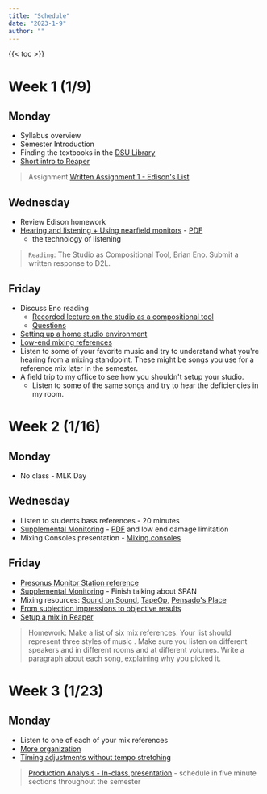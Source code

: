 ```yaml
---
title: "Schedule"
date: "2023-1-9"
author: ""
---
```


{{< toc >}}

# Week 1 (1/9)

## Monday

- Syllabus overview
- Semester Introduction
- Finding the textbooks in the [DSU Library](https://library.dsu.edu)
- [Short intro to Reaper](../posts/week-1/reaper-intro/)

> Assignment [Written Assignment 1 - Edison's List](../assignments/wr1/)

## Wednesday

- Review Edison homework
- [Hearing and listening + Using nearfield monitors](../posts/week-1/monitoring/) - [PDF](../posts/week-1/monitoring/monitoring-slides.pdf)
  - the technology of listening

> `Reading`: The Studio as Compositional Tool, Brian Eno. Submit a written response to D2L.

## Friday

- Discuss Eno reading
  - [Recorded lecture on the studio as a compositional tool](https://www.ubuweb.com/media/sound/eno_brian/Eno-Brian_Interview_KPFA_1980_Part-2.mp3)
  - [Questions](../posts/week-1/studio-as-a-compositional-tool/)
- [Setting up a home studio environment](https://youtu.be/rLrZdahhCCE)
- [Low-end mixing references](../posts/week-1/CambridgeMT_5BassReferences.pdf)
- Listen to some of your favorite music and try to understand what you're hearing from a mixing standpoint. These might be songs you use for a reference mix later in the semester.
- A field trip to my office to see how you shouldn't setup your studio.
  - Listen to some of the same songs and try to hear the deficiencies in my room.

# Week 2 (1/16)

## Monday

- No class - MLK Day

## Wednesday

- Listen to students bass references - 20 minutes
- [Supplemental Monitoring](../posts/week-2/wednesday) - [PDF](../posts/week-2/wednesday/supplemental-monitoring.pdf) and low end damage limitation
- Mixing Consoles presentation - [Mixing consoles](../posts/week-2/wednesday/mixers.pdf)

## Friday

- [Presonus Monitor Station reference](https://pae-web.presonusmusic.com/downloads/products/pdf/MonitorStation_OwnersManual_EN.pdf)
- [Supplemental Monitoring](../posts/week-2/wednesday) - Finish talking about SPAN
- Mixing resources: [Sound on Sound](https://www.soundonsound.com/), [TapeOp](https://tapeop.com/), [Pensado's Place](https://www.pensadosplace.tv/)
- [From subjection impressions to objective results](../posts/week-2/friday/)
- [Setup a mix in Reaper](../posts/week-2/friday/setup-mix/)

> Homework: Make a list of six mix references. Your list should represent three styles of music . Make sure you listen on different speakers and in different rooms and at different volumes. Write a paragraph about each song, explaining why you picked it.

# Week 3 (1/23)

## Monday

- Listen to one of each of your mix references
- [More organization](../posts/week-3/monday/more-organization/)
- [Timing adjustments without tempo stretching](../posts/week-3/monday/timing-and-tuning/)

> [Production Analysis - In-class presentation](x-devonthink-item://E55D27FD-04EA-46ED-9333-3C571EE787B9) - schedule in five minute sections throughout the semester

<!--
## Wednesday

- Do quantization with stretch markers?
- [Drum quantization with multi-tracks](../posts/week-3/wednesday/)

> [Editing 1 - Drum Loop](x-devonthink-item://0F3BAC04-9EA1-441D-BBDB-29B59B315FAE)
> Reading: Audio Editing In/and Mixing by Alastair Sims with Jay Hodgson

## Friday

- Reaper Tricks - keyboard shortcuts
  - Zooming
  - solo, mute
  - quantize
  - item navigation - moving between items
  - waveform size - Shift key plus up arrow.
- Review drum quantization

# Week 4 (1/30)

## Monday

- [Benjamin John](https://cambridge-mt.com/ms/mtk-newbies/#BenjaminJohn) - this is a possibility
- Tuning adjustments
  - ReaTune - manual and automatic adjustments
- Vocal alignment
  actions
  - Lock to active take
- Recording - One source (Percussion), one mic (ADK S7)
  - Use backing tracks from Mike Senior's website?

> Read: [Building Raw Balance](x-devonthink-item://4728FAE2-440C-449E-B62F-2D8289F9C122) and answer questions

## Wednesday

- [Building raw balance](../posts/week-4/balance/)
- [Mixing strategies](x-devonthink-item://D533C16D-A0AF-4319-ABF5-5FCBA0ECA254?page=398)
- Takes and comping
  - create splits between phrases
  - choose which phrase you like better between the takes
  - crop to active take
  - or make a comp and name it to save the other takes
  - then we have some comp options
  - Then check out comp takes
- Try again with drum recording

## Friday

- [Editing 1 - Drum Loop](x-devonthink-item://0F3BAC04-9EA1-441D-BBDB-29B59B315FAE) Due by midnight
- More mixing of Broken Man
  - Check balance again, lets try to keep the tracks from peaking
  - then lets start mixing with the faders, setting them all to -inf dB then bringing them up in order of their importance.
  - adjusting the faders will actually not keep us from doing volume automation later on. This is an issue with Ableton Live, but not Reaper.
  - add [panning](../posts/week-4/panning)
  - let's not forget to listen to our panning changes in mono with the Behritone! do we loose any sounds? If we do let's narrow their image, especially if those are important elements.
  - This mix has no instruments that are multi-miked, this provides its own set of issues which we'll cover in other mixes.

> Read and respond to questions - [Dynamics and Compressors](x-devonthink-item://27FEB754-E762-4258-982F-52CEC8C93672)

# Week 5 (2/6)

## Monday

- [Compressing for a reason](../posts/week-5/compression/)
- [Dynamics & compression](x-devonthink-item://D533C16D-A0AF-4319-ABF5-5FCBA0ECA254?page=313)
- [dynamics and compression notes](x-devonthink-item://AD78CDAE-7CB8-4F3B-9A47-5CBBB7E4A8FA)

> [Editing 3 - Dynamic Range Processing](x-devonthink-item://B94F0128-8D37-4729-9542-E49BF5FD4277)

## Wednesday

- [More compression settings](../posts/week-5/compression-pt-2/)
- Limiting
- Parallel compression
- More compression practice

## Friday

- Beyond compression - [Expansion, gating, transient enhancement](../posts/week-5/beyond-compression/)

# Week 6 (2/13)

## Monday

- Editing 3 - Dynamic Range Processing DUE
- Introduce [Project 2](../projects/#project-2)
  - Add details from [Editing 4 - Preparing Stems](x-devonthink-item://DF873DEF-C711-45C4-9739-22D4393022DA) to this project, whichever mix you choose will be used for the following project
  - Instead of turning in stems, ensure students mix the folder groups like stems.
  - Also add [stem mixdown](x-devonthink-item://B2DFF06E-5D92-4411-B761-77F3D44A0303) details to the project description.
- Consolidate projects: new projects or projects you've already started
  - In the project settings "Path to save media files" and call it Audio, or whatever you want
  - Choose On import of media for new recordings "Copy media to project path"
  - Save as default project settings
  - Create a new project and save it, choose "Create a subdirectory for project".
  - Now whatever files you add will be automatically moved to your "Audio" folder.
- If you already have a project that isn't consolidated:
  - Save project as..
    Then use these settings:
    ![](../consolidate.png)
- Catch up on any other assignments

> Read: [Equalizing for a reason](x-devonthink-item://83365DAB-2A9F-46C0-9933-0BD669BDFA1D) and turn in response to questions

## Wednesday

- [Equalization for a reason](../posts/week-6/equalizing-for-a-reason/)
- [Filters & eqs](x-devonthink-item://D533C16D-A0AF-4319-ABF5-5FCBA0ECA254?page=267)
- [equalization notes](x-devonthink-item://F6881B98-DA1E-40A3-AB7A-CEE58F0AEEC1)
- [Beyond equalization](../posts/week-6/beyond-equalization/)

> [Editing 2 - Equalization](x-devonthink-item://0850320E-BC6F-48E0-A63E-92A7830F2E62)

## Friday

- [Quiz](x-devonthink-item://D382622D-335D-4FBD-BDC6-763C38F89C16) - Compression and Equalization
- Frequency-selective dynamics
- The power of sidechains

# Week 7 (2/20)

## Monday

- No class - President's Day

## Wednesday

- Recording - one source, multiple mics
- more percussion and other recordings
- Editing 2 - Equalization DUE

> Reading: Pre-Production in Mixing Mixing in Pre-Production by Dylan Lauzon

## Friday

- In class work on project 2, listening to stems

# Week 8 (2/27)

## Monday

- Recording day

## Wednesday

- More recording

## Friday

- Recording

# Week 9 (3/6)

## Monday

- [Frequency-selective dynamics](../posts/week-9/frequency-selective-dynamics/)
- [Project 2](../projects/#project-2) Due

## Wednesday

- Look at your grades and redo anything that you need to
- Finish FSD
  - Multiband dynamic EQ, ReaXComp - Multiband compressor, ReaFir

> Introduce Project 3 - mixing our class song - add details from [Mixing with reverb](x-devonthink-item://6DB02ECA-9D0F-4750-9BE7-96A8208A2A3C)

## Friday

- [Mixing with reverb](../posts/week-9/mixing-with-reverb/)
- Making an IR??
- Dynamic Reverb, Layering Reverb, Abbey Road Reverb
- Reverb in a mix context
- Types of reverb: halls, plates, springs,
- Mixing with delays

# Week 10 (3/13)

- Spring Break - No Classes

# Week 11 (3/20)

## Monday

- Quiz 3 - Mixing strategies details from [Quiz 3](x-devonthink-item://DCA23335-753C-45ED-9F87-C448E2AED96D)
- work on project 3

## Wednesday

- work on project 3
- I'll come around and listen to people's mixes and give critiques
- start preparing to teach a lesson

## Friday

[Project 3](../projects/#project-3) Due - your mix of the recording project

# Week 12 (3/27)

## Monday

- Talk about teaching a lesson
- Listen to project in class

## Wednesday

- Back to [reverb](../posts/week-12/reverb/)

## Friday

- Talk about teaching lesson topics
- Plan lesson dates and times
- More on [reverb](../posts/week-12/reverb/)

# Week 13 (4/3)

## Monday

- Talk about teaching lesson topics and plan lesson dates and times
- Other [reverb tricks](../posts/week-13/reverb-tricks) - gated, dynamic, reverse
- Mixing with delays

## Wednesday

- Teach lesson

## Friday

- No class - Easter Holiday

# Week 14 (4/10)

## Monday

- Teach lesson

## Wednesday

- Teach lesson
- Introduce Final - include details from [session documentation](x-devonthink-item://591C32A5-6151-4E86-B31A-582BE582C540)

## Friday

- Mixing with [Delays](../posts/week-14/delays/)

# Week 15 (4/17)

## Monday

- Please upload your project 3 to google drive or a similar service.
- Reminder to complete your recordings as soon as you can. Next week we'll be working on the mixes in class. We can also do any overdubs that might need someone else in our class.
- Look at all these free plugins from [Plugin Alliance](https://www.plugin-alliance.com/en/products/pa-soundwide-bundle.html)
- [More delay](../posts/week-15/more-delays) - third party plugins

## Wednesday

- Stereo enhancements
- [Master-Buss Processing, Automation](../posts/week-15/master-processing-automation), and Endgame
- Drum Editing made easy with [MK Slicer](https://forum.cockos.com/showthread.php?p=2436358#post2436358)


## Friday

- Work day

# Week 16 (4/24)

> Exam - Monday, May 1st 1 - 3:00 pm
>
> -->
